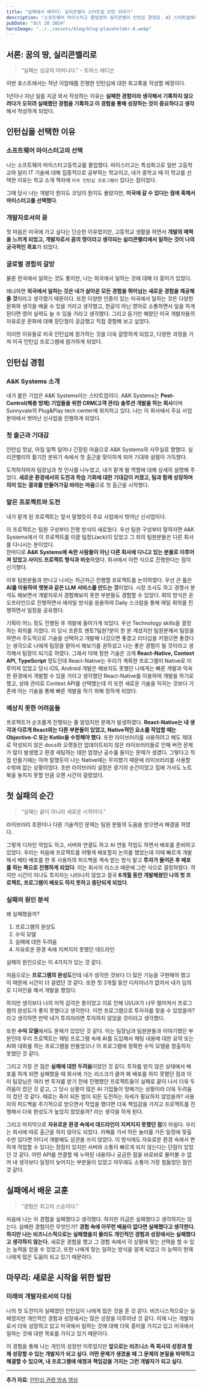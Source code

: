 ```yaml
---
title: "실패에서 배우다: 실리콘밸리 스타트업 인턴 이야기"
description: "소프트웨어 마이스터고 졸업생의 실리콘밸리 인턴십 경험담. AI 스타트업에서 겪은 기술적 도전, 문화적 충격, 그리고 프로젝트의 실패를 통해 얻은 값진 교훈들."
pubDate: "Oct 20 2024"
heroImage: "../../assets/blog/blog-placeholder-6.webp"
---
```


## 서론: 꿈의 땅, 실리콘밸리로

> "실패는 성공의 어머니다." - 토마스 에디슨

이번 포스트에서는 작년 이맘때쯤 진행한 인턴십에 대한 회고록을 작성할 예정이다.

1년이나 지난 일을 지금 와서 작성하는 이유는 **실패한 경험이라 생각해서 기록하지 않으려다가 오히려 실패했던 경험을 기록하고 이 경험을 통해 성장하는 것이 중요하다고 생각**해서 작성하게 되었다.

## 인턴십을 선택한 이유

### 소프트웨어 마이스터고의 선택

나는 소프트웨어 마이스터고등학교를 졸업했다. 마이스터고는 특성화고로 일반 고등학교와 달리 IT 기술에 대해 집중적으로 공부하는 학교이고, 내가 중학교 때 이 학교를 선택한 이유는 학교 소개 책자에 `미국 인턴십 프로그램이` 있다는 점이었다.

그때 당시 나는 개발이 뭔지도 코딩이 뭔지도 몰랐지만, **미국에 갈 수 있다는 점에 혹해서 마이스터고를 선택했다**.

### 개발자로서의 꿈

첫 마음은 미국에 가고 싶다는 단순한 이유였지만, 고등학교 생활을 하면서 **개발의 매력을 느끼게 되었고, 개발자로서 꿈의 땅이라고 생각되는 실리콘밸리에서 일하는 것이 나의 궁극적인 목표**가 되었다.

### 글로벌 경험의 갈망

물론 한국에서 일하는 것도 좋지만, 나는 외국에서 일하는 것에 대해 더 흥미가 있었다.

왜냐하면 **외국에서 일하는 것은 내가 살아온 모든 경험을 뛰어넘는 새로운 경험을 제공해줄 것**이라고 생각했기 때문이다. 또한 다양한 인종이 있는 미국에서 일하는 것은 다양한 문화와 생각을 배울 수 있을 거라고 생각했고, 한글이 아닌 영어로 소통하면서 일을 하게 된다면 영어 실력도 늘 수 있을 거라고 생각했다. 그리고 듣기만 해왔던 미국 개발자들의 자유로운 문화에 대해 장단점이 궁금했고 직접 경험해 보고 싶었다.

이러한 이유들로 미국 인턴십에 참가하는 것을 더욱 갈망하게 되었고, 다양한 과정을 거쳐 미국 인턴십 프로그램에 참가하게 되었다.

## 인턴십 경험

### A&K Systems 소개

내가 붙은 기업은 A&K Systems라는 스타트업이다. A&K Systems는 **Pest-Control(해충 방제) 기업들을 위한 CRM(고객 관리) 솔루션 개발을 하는 회사**이며 Sunnyvale의 Plug&Play tech center에 위치하고 있다. 나는 이 회사에서 주요 사업 분야에서 벗어난 신사업을 진행하게 되었다.

### 첫 출근과 기대감

인턴십 첫날, 아침 일찍 일어나 긴장된 마음으로 A&K Systems의 사무실로 향했다. 실리콘밸리의 활기찬 분위기 속에서 첫 출근을 맞이하게 되어 기대와 설렘이 가득했다.

도착하자마자 팀장님과 첫 인사를 나누었고, 내가 맡게 될 역할에 대해 상세히 설명해 주었다. **새로운 환경에서의 도전과 학습 기회에 대한 기대감이 커졌고, 팀과 함께 성장하며 의미 있는 결과를 만들어가길 바라는 마음**으로 첫 출근을 시작했다.

### 맡은 프로젝트와 도전

내가 맡게 된 프로젝트는 앞서 말했듯이 주요 사업에서 벗어난 신사업이다.

이 프로젝트는 팀원 구성부터 진행 방식이 새로웠다. 우선 팀원 구성부터 말하자면 A&K Systems에서 이 프로젝트를 이끌 팀장(Jack)이 있었고 그 외의 팀원분들은 다른 회사를 다니시는 분이었다. <br/>
한마디로 **A&K Systems에 속한 사람들이 아닌 다른 회사에 다니고 있는 분들로 이루어져 있었고 사이드 프로젝트 형식과 비슷**하였다. 회사에서 이런 식으로 진행한다는 점이 신기했다.

이후 팀원분들과 만나고 나서는 차근차근 진행할 프로젝트를 논의하였다. 우선 큰 틀은 **AI를 이용하여 챗봇과 같은 LLM 서비스를 만드는 것**이었다. 시장 조사도 하고 경쟁사 분석도 해보면서 개발자로서 경험해보지 못한 부분들도 경험할 수 있었다. 회의 방식은 온오프라인으로 진행하면서 애자일 방식을 응용하여 Daily 스크럼을 통해 매일 회의를 진행하면서 일정을 공유했다.

기획이 어느 정도 진행된 후 개발에 들어가게 되었다. 우선 Technology skills을 결정하는 회의를 가졌다. 이 당시 프론트 멘토?팀원?분이 한 분 계셨지만 팀원분께서 팀장을 하면서 주도적으로 기술을 선택하고 개발해 나갔으면 좋겠고 리더십을 키웠으면 좋겠다는 생각으로 나에게 팀장을 맡아서 해보기를 권하셨고 나는 좋은 경험이 될 것이라고 생각해서 팀장이 되기로 하였다. 그래서 이때 정한 기술은 크게 **React-Native, Context API, TypeScript** 정도인데 React-Native는 우리가 계획한 프로그램이 Native로 이루어져 있었고 당시 iOS, Android 개발은 해보지도 못했던 나에게는 빠른 개발과 익숙한 환경에서 개발할 수 있을 거라고 생각했던 React-Native를 이용하여 개발을 하기로 했고, 상태 관리로 Context API를 선택했는데 이 또한 새로운 기술을 익히는 것보다 기존에 아는 기술을 통해 빠른 개발을 하기 위해 정하게 되었다.

### 예상치 못한 어려움들

프로젝트가 순조롭게 진행되는 줄 알았지만 문제가 발생하였다. **React-Native는 내 생각과 다르게 React와는 다른 부분들이 있었고, Native적인 요소를 작업할 때는 Objective-C 또는 Kotlin을 수정해야 했다**. 또한 라이브러리를 사용하려고 해도 제대로 작성되지 않은 docs와 오랫동안 업데이트되지 않은 라이브러리들로 인해 버전 문제가 많이 발생했고 환경 세팅하는 데만 엄청난 공수를 들이는 문제가 생겼다. 그렇다고 직접 만들기에는 아까 말했듯이 나는 Native에는 무지했기 때문에 라이브러리를 사용할 수밖에 없는 상황이었다. 초반 라이브러리 설정은 광기의 순간이었고 집에 가서도 노트북을 놓치지 못할 만큼 오랜 시간이 걸렸었다.

## 첫 실패의 순간

> "실패는 끝이 아니라 새로운 시작이다."

라이브러리 호환이나 다른 기술적인 문제는 팀원 분들의 도움을 받으면서 해결을 하였다.

그렇게 디자인 작업도 하고, 서버와 연결도 하고 AI 연동 작업도 하면서 배포를 준비하고 있었다. 우리는 처음에 프로젝트를 어떻게 배포할지 논의를 했었는데 이때 빠르게 개발해서 베타 배포를 한 후 사용자의 피드백을 계속 받는 방식 말고 **투자가 들어온 후 배포를 하는 쪽으로 진행하게 되었다**. 이는 회사의 리스크 때문에 그런 식으로 결정하였다. 하지만 시간이 지나도 투자자는 나타나지 않았고 결국 **6개월 동안 개발해왔던 나의 첫 프로젝트, 프로그램이 배포도 하지 못하고 중단되게 되었다**.

### 실패의 원인 분석

왜 실패했을까?

1. 프로그램의 완성도
2. 수익 모델
3. 실패에 대한 두려움
4. 자유로운 환경 속에 지켜지지 못했던 데드라인

실패의 원인으로는 이 4가지가 있는 것 같다.

처음으로는 **프로그램의 완성도**인데 내가 생각한 것보다 더 많은 기능을 구현해야 했고 이 때문에 시간이 더 걸렸던 것 같다. 또한 첫 3개월 동안 디자이너가 없어서 내가 임의로 디자인을 해서 개발을 했었다.

하지만 생각보다 나의 미적 감각은 똥이었고 이로 인해 UI/UX가 너무 떨어져서 프로그램의 완성도가 좋지 못했다고 생각한다. 이런 프로그램으로 투자자를 찾을 수 있었을까? 라고 생각하면 만약 내가 투자자라면 투자하지 않았을 것이라고 생각했다.

또한 **수익 모델**에서도 문제가 있었던 것 같다. 이는 팀장님과 팀원분들과 이야기했던 부분인데 우리 프로젝트는 채팅 프로그램 속에 AI를 도입해서 채팅 내용에 대한 요약 또는 AI와 대화를 하는 프로그램을 만들었으나 이 프로그램에 정확한 수익 모델을 창출하지 못했던 것 같다.

그리고 가장 큰 점은 **실패에 대한 두려움**이었던 것 같다. 투자를 받지 않은 상태에서 배포를 하게 되면 실패했을 때 회사에 가는 리스크가 클까 봐 배포를 하지 못했던 점과 이미 팀장님은 여러 번 투자를 받기 전에 진행했던 프로젝트들이 실패로 끝이 나서 더욱 두려움이 컸던 것 같고, 그 당시 상황이 많은 AI 기업들이 망해가는 상황이라 더욱 두려움이 컸던 것 같다. 때로는 죽이 되든 밥이 되든 도전하는 자세가 필요하지 않았을까? 사용자의 피드백을 주기적으로 받으면서 작업을 했다면 더욱 책임감을 가지고 프로젝트를 진행해서 더욱 완성도가 높았지 않았을까? 라는 생각을 하게 된다.

그리고 마지막으로 **자유로운 환경 속에서 데드라인이 지켜지지 못했던 점**이 아쉽다. 우리는 회사에 따로 출근을 하지 않아도 되었다. 카페를 가서 하든 놀러를 가든 일정에 맞출 수만 있다면 어디서 개발해도 상관을 쓰지 않았다. 이 방식에도 자유로운 환경 속에서 편하게 작업할 수 있다는 장점이 있지만 서버와 소통이 빠르게 되지 않는다는 단점이 있었던 것 같다. 어떤 API를 연결할 때 누락된 내용이나 궁금한 점을 바로바로 물어볼 수 없어 내 생각보다 일정이 늦어지는 부분들이 있었고 아무래도 소통이 가장 힘들었던 점인 것 같다.

## 실패에서 배운 교훈

> "경험은 최고의 스승이다."

처음에 나는 이 경험을 실패했다고 생각했다. 하지만 지금은 실패했다고 생각하지는 않는다. 실패한 경험이란 무엇인가? **경험 속에 아무런 배움이 없다면 실패했다고 생각한다. 하지만 나는 비즈니스적으로는 실패했을지 몰라도 개인적인 경험과 성장에서는 실패했다고 생각하지 않는다.** 새로운 경험을 했고 그 경험 속에서 각 상황에 맞는 선택을 할 수 있는 능력을 얻을 수 있었고, 또한 나에게 맞는 일하는 방식을 알게 되었고 이 능력이 현재 나에게 많은 도움이 되고 있기 때문이다.

## 마무리: 새로운 시작을 위한 발판

### 미래의 개발자로서의 다짐

나의 첫 도전이자 실패였던 인턴십이 나에게 많은 것을 준 것 같다. 비즈니스적으로는 실패였지만 개인적인 경험과 성장에서는 많은 성장을 이루어낸 것 같다. 이제 나는 개발자로서 더욱 성장하고 있고 미국에서 일하는 것에 대해 더욱 흥미를 가지고 있고 미국에서 일하는 것에 대한 목표를 가지고 있기 때문이다.

이 경험을 통해 나는 개인의 성장만 이루었지만 **앞으로는 비즈니스 즉 회사의 성장과 함께 성장할 수 있는 개발자가 되고 싶다. 어떤 문제가 생겼을 때 그 문제의 본질을 파악하고 해결할 수 있으며, 내 프로그램에 애정과 책임감을 가지는 그런 개발자가 되고 싶다.**

---

**추가 자료**: [인턴십 관련 방송 영상](https://youtu.be/1SuyuSYMWCE?si=uyWgwj5IXl0z1Qb1)
